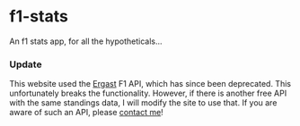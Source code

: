 # f1-stats
An f1 stats app, for all the hypotheticals...

### Update
This website used the [Ergast](http://ergast.com/) F1 API, which has since been deprecated. This unfortunately breaks the functionality. However, if there is another free API with the same standings data, I will modify the site to use that. If you are aware of such an API, please [contact me](https://owenmoogk.github.io/contact)!
